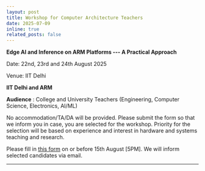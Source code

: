 ```yaml
---
layout: post
title: Workshop for Computer Architecture Teachers 
date: 2025-07-09
inline: true
related_posts: false
---
```


**Edge AI and Inference on ARM Platforms ---  A Practical Approach**

Date: 22nd, 23rd and 24th August 2025

Venue: IIT Delhi

**IIT Delhi and ARM** 

**Audience** : 
College and University Teachers (Engineering, Computer Science, Electronics, AI/ML)

No accommodation/TA/DA  will be provided. Please submit the form so that we inform you in case, you are selected for the workshop.  Priority for the selection will be based on experience and interest in hardware and systems teaching and research.

Please fill in [this form](https://forms.gle/T2R3ojBdjLhzC88KA) on or before 15th August [5PM]. We will inform selected candidates via email.

---



